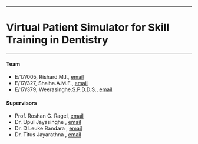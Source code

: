 ___
# Virtual Patient Simulator for Skill Training in Dentistry
___

#### Team

- E/17/005, Rishard.M.I., [email](mailto:e17005@eng.pdn.ac.lk)
- E/17/327, Shalha.A.M.F., [email](mailto:e17327@eng.pdn.ac.lk)
- E/17/379, Weerasinghe.S.P.D.D.S., [email](mailto:e17379@eng.pdn.ac.lk)

#### Supervisors

- Prof. Roshan G. Ragel, [email](mailto:roshanr@eng.pdn.ac.lk)
- Dr. Upul Jayasinghe , [email](mailto:upuljm@eng.pdn.ac.lk)
- Dr. D Leuke Bandara , [email](mailto:dhanulb@dental.pdn.ac.lk)
- Dr. Titus Jayarathna , [email](mailto:titus@eng.pdn.ac.lk)

